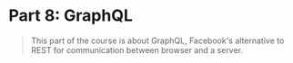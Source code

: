 # Part 8: GraphQL

> This part of the course is about GraphQL, Facebook's alternative to REST for communication between browser and a server.
